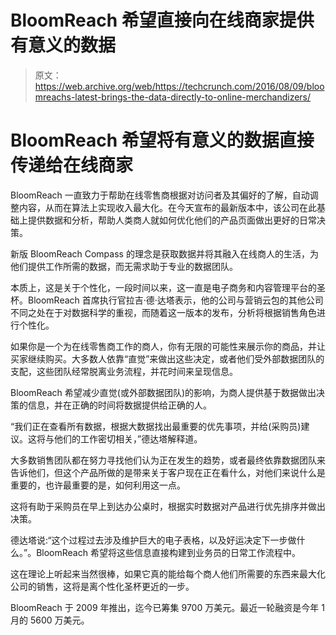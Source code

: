 # BloomReach 希望直接向在线商家提供有意义的数据 

> 原文：<https://web.archive.org/web/https://techcrunch.com/2016/08/09/bloomreachs-latest-brings-the-data-directly-to-online-merchandizers/>

# BloomReach 希望将有意义的数据直接传递给在线商家

BloomReach 一直致力于帮助在线零售商根据对访问者及其偏好的了解，自动调整内容，从而在算法上实现收入最大化。在今天宣布的最新版本中，该公司在此基础上提供数据和分析，帮助人类商人就如何优化他们的产品页面做出更好的日常决策。

新版 BloomReach Compass 的理念是获取数据并将其融入在线商人的生活，为他们提供工作所需的数据，而无需求助于专业的数据团队。

本质上，这是关于个性化，一段时间以来，这一直是电子商务和内容管理平台的圣杯。BloomReach 首席执行官拉吉·德·达塔表示，他的公司与营销云包的其他公司不同之处在于对数据科学的重视，而随着这一版本的发布，分析将根据销售角色进行个性化。

如果你是一个为在线零售商工作的商人，你有无限的可能性来展示你的商品，并让买家继续购买。大多数人依靠“直觉”来做出这些决定，或者他们受外部数据团队的支配，这些团队经常脱离业务流程，并花时间来呈现信息。

BloomReach 希望减少直觉(或外部数据团队)的影响，为商人提供基于数据做出决策的信息，并在正确的时间将数据提供给正确的人。

“我们正在查看所有数据，根据大数据找出最重要的优先事项，并给(采购员)建议。这将与他们的工作密切相关，”德达塔解释道。

大多数销售团队都在努力寻找他们认为正在发生的趋势，或者最终依靠数据团队来告诉他们，但这个产品所做的是带来关于客户现在正在看什么，对他们来说什么是重要的，也许最重要的是，如何利用这一点。

这将有助于采购员在早上到达办公桌时，根据实时数据对产品进行优先排序并做出决策。

德达塔说:“这个过程过去涉及维护巨大的电子表格，以及好运决定下一步做什么。”。BloomReach 希望将这些信息直接构建到业务员的日常工作流程中。

这在理论上听起来当然很棒，如果它真的能给每个商人他们所需要的东西来最大化公司的销售，这将是离个性化圣杯更近的一步。

BloomReach 于 2009 年推出，迄今已筹集 9700 万美元。最近一轮融资是今年 1 月的 5600 万美元。